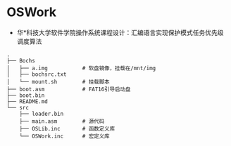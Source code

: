 # OSWork

* 华*科技大学软件学院操作系统课程设计：汇编语言实现保护模式任务优先级调度算法

```tree
.
├── Bochs
│   ├── a.img           # 软盘镜像，挂载在/mnt/img
│   ├── bochsrc.txt
│   └── mount.sh        # 挂载脚本
├── boot.asm            # FAT16引导启动盘
├── boot.bin
├── README.md
└── src
    ├── loader.bin
    ├── main.asm        # 源代码
    ├── OSLib.inc       # 函数定义库
    └── OSWork.inc      # 宏定义库
```
